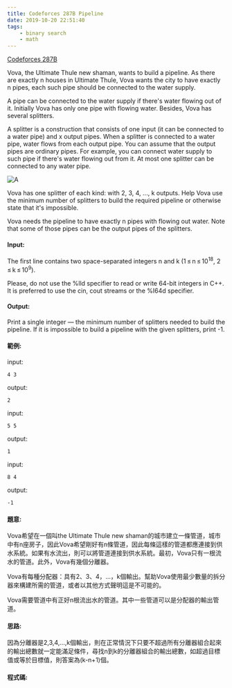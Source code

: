 ```yaml
---
title: Codeforces 287B Pipeline
date: 2019-10-20 22:51:40
tags:
    - binary search
    - math
---
```

[Codeforces 287B](https://codeforces.com/problemset/problem/287/B)
<!-- more -->
Vova, the Ultimate Thule new shaman, wants to build a pipeline. As there are exactly n houses in Ultimate Thule, Vova wants the city to have exactly n pipes, each such pipe should be connected to the water supply. 

A pipe can be connected to the water supply if there's water flowing out of it. Initially Vova has only one pipe with flowing water. Besides, Vova has several splitters.

A splitter is a construction that consists of one input (it can be connected to a water pipe) and x output pipes. When a splitter is connected to a water pipe, water flows from each output pipe. You can assume that the output pipes are ordinary pipes. For example, you can connect water supply to such pipe if there's water flowing out from it. At most one splitter can be connected to any water pipe.

![A](A.PNG)

Vova has one splitter of each kind: with 2, 3, 4, ..., k outputs. Help Vova use the minimum number of splitters to build the required pipeline or otherwise state that it's impossible.

Vova needs the pipeline to have exactly n pipes with flowing out water. Note that some of those pipes can be the output pipes of the splitters.

#### Input:
The first line contains two space-separated integers n and k (1 ≤ n ≤ 10<sup>18</sup>, 2 ≤ k ≤ 10<sup>9</sup>).

Please, do not use the %lld specifier to read or write 64-bit integers in С++. It is preferred to use the cin, cout streams or the %I64d specifier.
#### Output:
Print a single integer — the minimum number of splitters needed to build the pipeline. If it is impossible to build a pipeline with the given splitters, print -1.
#### 範例:
input:
```
4 3
```
output:
```
2
```
input:
```
5 5
```
output:
```
1
```
input:
```
8 4
```
output:
```
-1
```

#### 題意:
Vova希望在一個叫the Ultimate Thule new shaman的城市建立一條管道，城市中有n座房子，因此Vova希望剛好有n條管道，因此每條這樣的管道都應連接到供水系統。如果有水流出，則可以將管道連接到供水系統。最初，Vova只有一根流水的管道。此外，Vova有幾個分離器。

Vova有每種分配器：具有2、3、4，...，k個輸出。幫助Vova使用最少數量的拆分器來構建所需的管道，或者以其他方式聲明這是不可能的。

Vova需要管道中有正好n根流出水的管道。其中一些管道可以是分配器的輸出管道。

#### 思路:
因為分離器是2,3,4,...,k個輸出，則在正常情況下只要不超過所有分離器組合起來的輸出總數就一定能滿足條件，尋找n到k的分離器組合的輸出總數，如超過目標值或等於目標值，則答案為(k-n+1)個。

#### 程式碼:
<script src="https://gist.github.com/89snnfk561/e95472b21f34e1b7ca5440a4a11da55a.js"></script>

